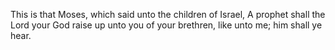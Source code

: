 This is that Moses, which said unto the children of Israel, A prophet shall the Lord your God raise up unto you of your brethren, like unto me; him shall ye hear.
